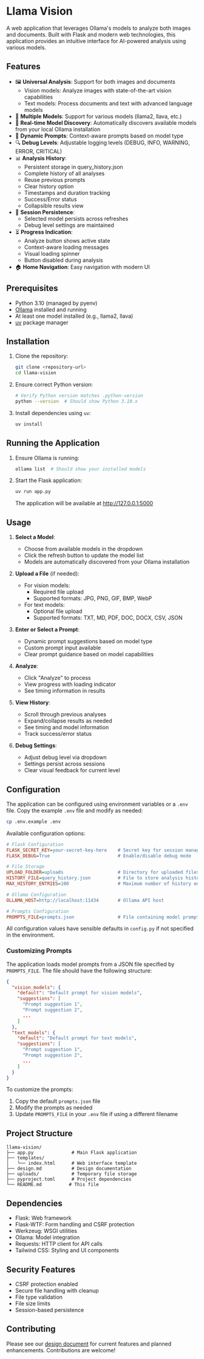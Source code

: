 # Llama Vision

A web application that leverages Ollama's models to analyze both images and documents. Built with Flask and modern web technologies, this application provides an intuitive interface for AI-powered analysis using various models.

## Features

- 🖼️ **Universal Analysis**: Support for both images and documents
  - Vision models: Analyze images with state-of-the-art vision capabilities
  - Text models: Process documents and text with advanced language models
- 🤖 **Multiple Models**: Support for various models (llama2, llava, etc.)
- 🔄 **Real-time Model Discovery**: Automatically discovers available models from your local Ollama installation
- 📝 **Dynamic Prompts**: Context-aware prompts based on model type
- 🔍 **Debug Levels**: Adjustable logging levels (DEBUG, INFO, WARNING, ERROR, CRITICAL)
- 📊 **Analysis History**: 
  - Persistent storage in query_history.json
  - Complete history of all analyses
  - Reuse previous prompts
  - Clear history option
  - Timestamps and duration tracking
  - Success/Error status
  - Collapsible results view
- 💾 **Session Persistence**: 
  - Selected model persists across refreshes
  - Debug level settings are maintained
- ⏳ **Progress Indication**: 
  - Analyze button shows active state
  - Context-aware loading messages
  - Visual loading spinner
  - Button disabled during analysis
- 🏠 **Home Navigation**: Easy navigation with modern UI

## Prerequisites

- Python 3.10 (managed by pyenv)
- [Ollama](https://ollama.ai/) installed and running
- At least one model installed (e.g., llama2, llava)
- [uv](https://astral.sh/uv) package manager

## Installation

1. Clone the repository:
   ```bash
   git clone <repository-url>
   cd llama-vision
   ```

2. Ensure correct Python version:
   ```bash
   # Verify Python version matches .python-version
   python --version  # Should show Python 3.10.x
   ```

3. Install dependencies using `uv`:
   ```bash
   uv install
   ```

## Running the Application

1. Ensure Ollama is running:
   ```bash
   ollama list  # Should show your installed models
   ```

2. Start the Flask application:
   ```bash
   uv run app.py
   ```
   The application will be available at http://127.0.0.1:5000

## Usage

1. **Select a Model**:
   - Choose from available models in the dropdown
   - Click the refresh button to update the model list
   - Models are automatically discovered from your Ollama installation

2. **Upload a File** (if needed):
   - For vision models:
     - Required file upload
     - Supported formats: JPG, PNG, GIF, BMP, WebP
   - For text models:
     - Optional file upload
     - Supported formats: TXT, MD, PDF, DOC, DOCX, CSV, JSON

3. **Enter or Select a Prompt**:
   - Dynamic prompt suggestions based on model type
   - Custom prompt input available
   - Clear prompt guidance based on model capabilities

4. **Analyze**:
   - Click "Analyze" to process
   - View progress with loading indicator
   - See timing information in results

5. **View History**:
   - Scroll through previous analyses
   - Expand/collapse results as needed
   - See timing and model information
   - Track success/error status

6. **Debug Settings**:
   - Adjust debug level via dropdown
   - Settings persist across sessions
   - Clear visual feedback for current level

## Configuration

The application can be configured using environment variables or a `.env` file. Copy the example `.env` file and modify as needed:

```bash
cp .env.example .env
```

Available configuration options:

```ini
# Flask Configuration
FLASK_SECRET_KEY=your-secret-key-here    # Secret key for session management
FLASK_DEBUG=True                         # Enable/disable debug mode

# File Storage
UPLOAD_FOLDER=uploads                    # Directory for uploaded files
HISTORY_FILE=query_history.json          # File to store analysis history
MAX_HISTORY_ENTRIES=100                  # Maximum number of history entries to keep

# Ollama Configuration
OLLAMA_HOST=http://localhost:11434       # Ollama API host

# Prompts Configuration
PROMPTS_FILE=prompts.json                # File containing model prompts
```

All configuration values have sensible defaults in `config.py` if not specified in the environment.

### Customizing Prompts

The application loads model prompts from a JSON file specified by `PROMPTS_FILE`. The file should have the following structure:

```json
{
  "vision_models": {
    "default": "Default prompt for vision models",
    "suggestions": [
      "Prompt suggestion 1",
      "Prompt suggestion 2",
      ...
    ]
  },
  "text_models": {
    "default": "Default prompt for text models",
    "suggestions": [
      "Prompt suggestion 1",
      "Prompt suggestion 2",
      ...
    ]
  }
}
```

To customize the prompts:
1. Copy the default `prompts.json` file
2. Modify the prompts as needed
3. Update `PROMPTS_FILE` in your `.env` file if using a different filename

## Project Structure

```
llama-vision/
├── app.py              # Main Flask application
├── templates/
│   └── index.html      # Web interface template
├── design.md           # Design documentation
├── uploads/            # Temporary file storage
├── pyproject.toml      # Project dependencies
└── README.md          # This file
```

## Dependencies

- Flask: Web framework
- Flask-WTF: Form handling and CSRF protection
- Werkzeug: WSGI utilities
- Ollama: Model integration
- Requests: HTTP client for API calls
- Tailwind CSS: Styling and UI components

## Security Features

- CSRF protection enabled
- Secure file handling with cleanup
- File type validation
- File size limits
- Session-based persistence

## Contributing

Please see our [design document](design.md) for current features and planned enhancements. Contributions are welcome!